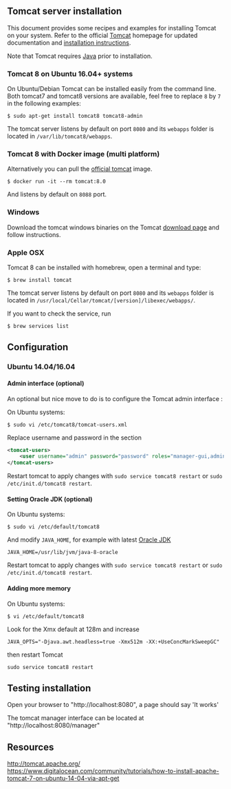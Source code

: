 ## Tomcat server installation

This document provides some recipes and examples for installing Tomcat on your system. Refer to 
the official [Tomcat](http://tomcat.apache.org/) homepage for updated documentation and 
[installation instructions](https://tomcat.apache.org/tomcat-8.5-doc/setup.html). 

Note that Tomcat requires [Java](./install_java.md) prior to installation.  
  
### Tomcat 8 on Ubuntu 16.04+ systems

On Ubuntu/Debian Tomcat can be installed easily from the command line. Both tomcat7 and tomcat8 versions
are available, feel free to replace `8` by `7` in the following examples: 

```shell
$ sudo apt-get install tomcat8 tomcat8-admin
```

The tomcat server listens by default on port `8080` and its `webapps` folder is located in `/var/lib/tomcat8/webapps`.  

### Tomcat 8 with Docker image (multi platform)

Alternatively you can pull the [official tomcat](https://hub.docker.com/_/tomcat/) image.
 
```shell
$ docker run -it --rm tomcat:8.0 
```

And listens by default on `8088` port.


### Windows

Download the tomcat windows binaries on the Tomcat [download page](https://tomcat.apache.org/download-80.cgi) and follow 
instructions.
 
 
### Apple OSX 

Tomcat 8 can be installed with homebrew, open a terminal and type:

```shell
$ brew install tomcat
```

The tomcat server listens by default on port `8080` and its `webapps` folder is located in `/usr/local/Cellar/tomcat/[version]/libexec/webapps/`.  

If you want to check the service, run

```shell
$ brew services list
```

## Configuration

### Ubuntu 14.04/16.04

#### Admin interface (optional)

An optional but nice move to do is to configure the Tomcat admin interface : 

On Ubuntu systems:

```console
$ sudo vi /etc/tomcat8/tomcat-users.xml
```

Replace username and password in the <tomcat-users> section

```xml
<tomcat-users>
    <user username="admin" password="password" roles="manager-gui,admin-gui"/>
</tomcat-users>
```

Restart tomcat to apply changes with `sudo service tomcat8 restart` or `sudo /etc/init.d/tomcat8 restart`.

#### Setting Oracle JDK (optional)

On Ubuntu systems:

```console
$ sudo vi /etc/default/tomcat8
```

And modify `JAVA_HOME`, for example with latest [Oracle JDK](./install_java.md)

```console
JAVA_HOME=/usr/lib/jvm/java-8-oracle
```

Restart tomcat to apply changes with `sudo service tomcat8 restart` or `sudo /etc/init.d/tomcat8 restart`.

#### Adding more memory

On Ubuntu systems:

```shell
$ vi /etc/default/tomcat8
```

Look for the Xmx default at 128m and increase 

```
JAVA_OPTS="-Djava.awt.headless=true -Xmx512m -XX:+UseConcMarkSweepGC"
```

then restart Tomcat

```shell
sudo service tomcat8 restart
```

## Testing installation

Open your browser to "http://localhost:8080", a page should say 'It works'

The tomcat manager interface can be located at "http://localhost:8080/manager"

## Resources

http://tomcat.apache.org/
https://www.digitalocean.com/community/tutorials/how-to-install-apache-tomcat-7-on-ubuntu-14-04-via-apt-get

